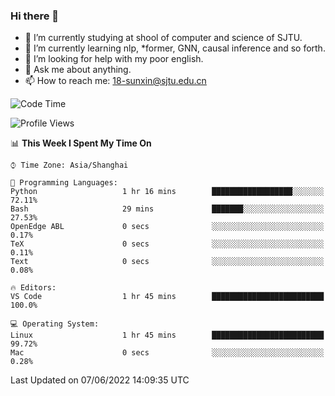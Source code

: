 ### Hi there 👋

<!--
**sunxin000/sunxin000** is a ✨ _special_ ✨ repository because its `README.md` (this file) appears on your GitHub profile.

Here are some ideas to get you started:

- 🔭 I’m currently working on ...
- 🌱 I’m currently learning ...
- 👯 I’m looking to collaborate on ...
- 🤔 I’m looking for help with ...
- 💬 Ask me about ...
- 📫 How to reach me: ...
- 😄 Pronouns: ...
- ⚡ Fun fact: ...
-->
- 🏫 I’m currently studying at shool of computer and science of SJTU.
- 🌱 I’m currently learning nlp, \*former, GNN, causal inference and so forth.
- 🤔 I’m looking for help with my poor english.
- 💬 Ask me about anything.
- 📫 How to reach me: 18-sunxin@sjtu.edu.cn
<!--START_SECTION:waka-->
![Code Time](http://img.shields.io/badge/Code%20Time-197%20hrs%2018%20mins-blue)

![Profile Views](http://img.shields.io/badge/Profile%20Views-2-blue)

📊 **This Week I Spent My Time On** 

```text
⌚︎ Time Zone: Asia/Shanghai

💬 Programming Languages: 
Python                   1 hr 16 mins        ██████████████████░░░░░░░   72.11% 
Bash                     29 mins             ███████░░░░░░░░░░░░░░░░░░   27.53% 
OpenEdge ABL             0 secs              ░░░░░░░░░░░░░░░░░░░░░░░░░   0.17% 
TeX                      0 secs              ░░░░░░░░░░░░░░░░░░░░░░░░░   0.11% 
Text                     0 secs              ░░░░░░░░░░░░░░░░░░░░░░░░░   0.08%

🔥 Editors: 
VS Code                  1 hr 45 mins        █████████████████████████   100.0%

💻 Operating System: 
Linux                    1 hr 45 mins        █████████████████████████   99.72% 
Mac                      0 secs              ░░░░░░░░░░░░░░░░░░░░░░░░░   0.28%

```


 Last Updated on 07/06/2022 14:09:35 UTC
<!--END_SECTION:waka-->
